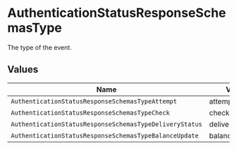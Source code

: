 # AuthenticationStatusResponseSchemasType

The type of the event.


## Values

| Name                                                    | Value                                                   |
| ------------------------------------------------------- | ------------------------------------------------------- |
| `AuthenticationStatusResponseSchemasTypeAttempt`        | attempt                                                 |
| `AuthenticationStatusResponseSchemasTypeCheck`          | check                                                   |
| `AuthenticationStatusResponseSchemasTypeDeliveryStatus` | delivery_status                                         |
| `AuthenticationStatusResponseSchemasTypeBalanceUpdate`  | balance_update                                          |